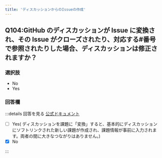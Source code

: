 ```yaml
---
title: 'ディスカッションからのIssueの作成'
---
```


## Q104:GitHub のディスカッションが Issue に変換され、その Issue がクローズされたり、対応する#番号で参照されたりした場合、ディスカッションは修正されますか？

### 選択肢

- No
- Yes

### 回答欄

:::details 回答を見る
[公式ドキュメント](https://docs.github.com/ja/issues/tracking-your-work-with-issues/creating-an-issue#creating-an-issue-from-discussion)

- [ ] Yes( ディスカッションを課題に「変換」すると、基本的にディスカッションにソフトリンクされた新しい課題が作成され、課題情報が事前に入力されます。両者の間に大きなつながりはありません。)
- [x] No

:::
